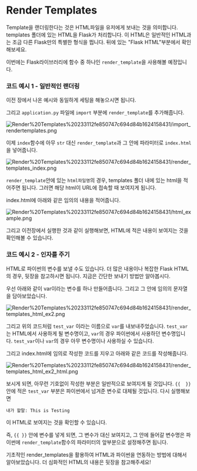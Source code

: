 # Render Templates

Template을 랜더링한다는 것은 HTML파일을 유저에게 보내는 것을 의미합니다. templates 폴더에 있는 HTML을 Flask가 처리합니다. 이 HTML은 일반적인 HTML과는 조금 다른 Flask만의 특별한 형식을 띕니다. 뒤에 있는 "Flask HTML"부분에서 확인해보세요.

이번에는 Flask라이브러리에 함수 중 하나인 `render_template`을 사용해볼 예정입니다.

### 코드 예시 1 - 일반적인 랜더링

이전 장에서 나온 예시와 동일하게 세팅을 해놓으시면 됩니다.

그리고 `application.py` 파일에 `import` 부분에 `render_template`를 추가해줍니다.

![Render%20Templates%20233112fe850747c694d84b1624158431/import_rendertemplates.png](Render%20Templates%20233112fe850747c694d84b1624158431/import_rendertemplates.png)

이제 `index`함수에 아무 `str` 대신 `render_template`과 그 안에 파라미터로 `index.html`을 넣어줍니다. 

![Render%20Templates%20233112fe850747c694d84b1624158431/render_templates_index.png](Render%20Templates%20233112fe850747c694d84b1624158431/render_templates_index.png)

`render_template`안에 있는 `html파일명`의 경우, templates 폴더 내에 있는 html을 적어주면 됩니다. 그러면 해당 html이 URL에 접속할 때 보여지게 됩니다.

index.html에 아래와 같은 임의의 내용을 적어줍니다.

![Render%20Templates%20233112fe850747c694d84b1624158431/html_example.png](Render%20Templates%20233112fe850747c694d84b1624158431/html_example.png)

그리고 이전장에서 실행한 것과 같이 실행해보면, HTML에 적은 내용이 보여지는 것을 확인해볼 수 있습니다.

### 코드 예시 2 - 인자를 주기

HTML로 파이썬의 변수를 보낼 수도 있습니다. 더 많은 내용이나 복잡한 Flask HTML의 경우, 뒷장을 참고하시면 됩니다. 지금은 간단한 보내기 방법만 알아봅시다.

우선 아래와 같이 var이라는 변수를 하나 만들어줍니다. 그리고 그 안에 임의의 문자열을 담아보았습니다.

![Render%20Templates%20233112fe850747c694d84b1624158431/render_templates_html_ex2.png](Render%20Templates%20233112fe850747c694d84b1624158431/render_templates_html_ex2.png)

그리고 위의 코드처럼 `test_var` 이라는 이름으로 `var`를 내보내주었습니다. `test_var`는 HTML에서 사용하게 될 변수명이고, `var`의 경우 파이썬에서 사용하던 변수명입니다. `test_var`이나 `var`의 경우 아무 변수명이나 사용하실 수 있습니다.

그리고 index.html에 임의로 작성한 코드를 지우고 아래와 같은 코드를 작성해줍니다.

![Render%20Templates%20233112fe850747c694d84b1624158431/render_templates_html_ex2_html.png](Render%20Templates%20233112fe850747c694d84b1624158431/render_templates_html_ex2_html.png)

보시게 되면, 아무런 기호없이 작성한 부분은 일반적으로 보여지게 될 것입니다. `{{  }}` 안에 적은 `test_var` 부분은 파이썬에서 넘겨준 변수로 대체될 것입니다. 다시 실행해보면

`내가 할말: This is Testing`

이 HTML로 보여지는 것을 확인할 수 있습니다.

즉, `{{ }}` 안에 변수를 넣게 되면, 그 변수가 대신 보여지고, 그 안에 들어갈 변수명은 파이썬에 `render_template`함수의 파라미터의 앞부분으로 설정해주면 됩니다. 

기초적인 render_templates을 활용하여 HTML과 파이썬을 연동하는 방법에 대해서 알아보았습니다. 더 심화적인 HTML의 내용은 뒷장을 참고해주세요!